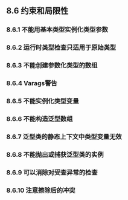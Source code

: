 ## 8.6 约束和局限性  
### 8.6.1 不能用基本类型实例化类型参数  
### 8.6.2 运行时类型检查只适用于原始类型  
### 8.6.3 不能创建参数化类型的数组  
### 8.6.4 Varags警告  
### 8.6.5 不能实例化类型变量  
### 8.6.6 不能构造泛型数组  
### 8.6.7 泛型类的静态上下文中类型变量无效  
### 8.6.8 不能抛出或捕获泛型类的实例 
### 8.6.9 可以消除对受查异常的检查  
### 8.6.10 注意擦除后的冲突  
